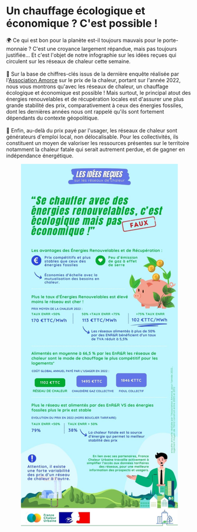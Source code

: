 # Un chauffage écologique et économique ? C'est possible !

🌍 Ce qui est bon pour la planète est-il toujours mauvais pour le porte-monnaie ? C'est une croyance largement répandue, mais pas toujours justifiée... Et c'est l'objet de notre infographie sur les idées reçues qui circulent sur les réseaux de chaleur cette semaine.\
\
🔎 Sur la base de chiffres-clés issus de la dernière enquête réalisée par l'[Association Amorce](https://amorce.asso.fr/) sur le prix de la chaleur, portant sur l'année 2022, nous vous montrons qu'avec les réseaux de chaleur, un chauffage écologique et économique est possible ! Mais surtout, le principal atout des énergies renouvelables et de récupération locales est d'assurer une plus grande stabilité des prix, comparativement à ceux des énergies fossiles, dont les dernières années nous ont rappelé qu'ils sont fortement dépendants du contexte géopolitique.\
\
🤝 Enfin, au-delà du prix payé par l'usager, les réseaux de chaleur sont générateurs d'emploi local, non délocalisable. Pour les collectivités, ils constituent un moyen de valoriser les ressources présentes sur le  territoire notamment la chaleur fatale qui serait autrement perdue, et de gagner en indépendance énergétique.

<figure><img src=".gitbook/assets/5 (2).jpg" alt=""><figcaption></figcaption></figure>

